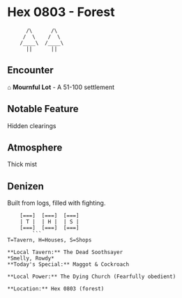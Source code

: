 # Hex 0803 - Forest
```
      /\      /\
     /  \    /  \
    /____\  /____\
      ||      ||
```

## Encounter

⌂ **Mournful Lot** - A 51-100 settlement

## Notable Feature

Hidden clearings

## Atmosphere

Thick mist

## Denizen

Built from logs, filled with fighting.

```
    [===]  [===]  [===]
    | T |  | H |  | S |
    [===]  [===]  [===]
        ```
T=Tavern, H=Houses, S=Shops

**Local Tavern:** The Dead Soothsayer
*Smelly, Rowdy*
**Today's Special:** Maggot & Cockroach

**Local Power:** The Dying Church (Fearfully obedient)

**Location:** Hex 0803 (forest)
